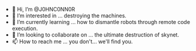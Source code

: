 - 👋 Hi, I’m @J0HNC0NN0R
- 👀 I’m interested in ... destroying the machines.
- 🌱 I’m currently learning ... how to dismantle robots through remote code execution.
- 💞️ I’m looking to collaborate on ... the ultimate destruction of skynet.
- 📫 How to reach me ... you don't... we'll find you.

<!---
J0HNC0NN0R/J0HNC0NN0R is a ✨ special ✨ repository because its `README.md` (this file) appears on your GitHub profile.
You can click the Preview link to take a look at your changes.
--->
